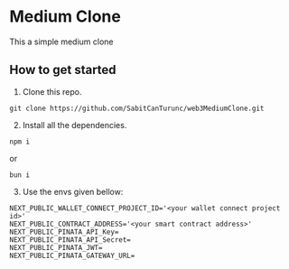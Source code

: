 # Medium Clone
This a simple medium clone

## How to get started
1. Clone this repo.
```
git clone https://github.com/SabitCanTurunc/web3MediumClone.git
```

2. Install all the dependencies.
```
npm i
```
or
```
bun i
```

3. Use the envs given bellow:
```
NEXT_PUBLIC_WALLET_CONNECT_PROJECT_ID='<your wallet connect project id>'
NEXT_PUBLIC_CONTRACT_ADDRESS='<your smart contract address>'
NEXT_PUBLIC_PINATA_API_Key= 
NEXT_PUBLIC_PINATA_API_Secret= 
NEXT_PUBLIC_PINATA_JWT= 
NEXT_PUBLIC_PINATA_GATEWAY_URL=
```

